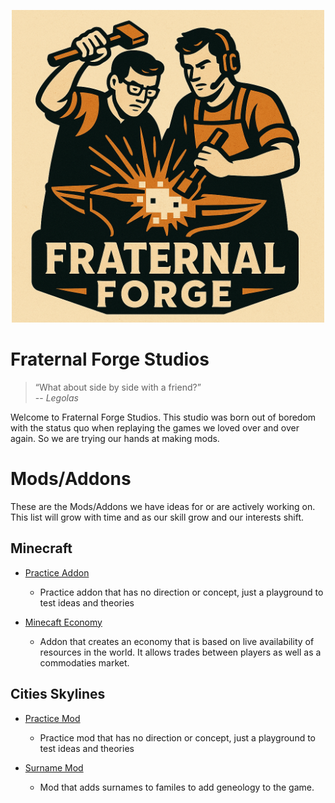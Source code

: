 <p align="center">
    <img src="/_docs/fraternal-forge-logo.png" width="500" >
</p>

# Fraternal Forge Studios

>“What about side by side with a friend?”\
> -- <cite>Legolas</cite>

Welcome to Fraternal Forge Studios. This studio was born out of boredom with the status quo when replaying the games we loved over and over again. So we are trying our hands at making mods.

# Mods/Addons

These are the Mods/Addons we have ideas for or are actively working on. This list will grow with time and as our skill grow and our interests shift.

## Minecraft

- [Practice Addon](/Minecraft/PracticeAddon/README.md)
    - Practice addon that has no direction or concept, just a playground to test ideas and theories

- [Minecaft Economy](/Minecraft/MinecraftEconomy/README.md)
    - Addon that creates an economy that is based on live availability of resources in the world. It allows trades between players as well as a commodaties market.

## Cities Skylines

- [Practice Mod](/CitiesSkylines/PracticeMod/README.md)
    - Practice mod that has no direction or concept, just a playground to test ideas and theories

- [Surname Mod](/CitiesSkylines/SurnameMod/README.md)
    - Mod that adds surnames to familes to add geneology to the game.


